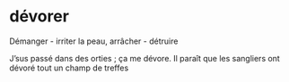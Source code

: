 # dévorer

Démanger - irriter la peau, arrâcher - détruire

J’sus passé dans des orties ; ça me dévore. Il paraît que les sangliers ont dévoré tout un champ de treffes
